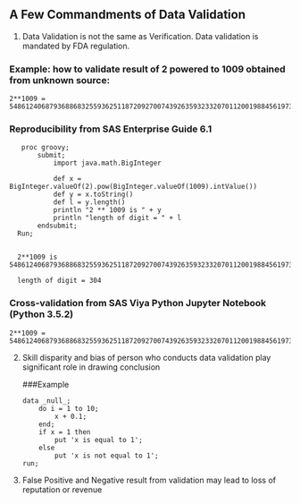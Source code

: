 ## A Few Commandments of Data Validation 
1. Data Validation is not the same as Verification. Data validation is mandated by FDA regulation.

### Example: how to validate result of 2 powered to 1009 obtained from unknown source:
```
2**1009 = 5486124068793688683255936251187209270074392635932332070112001988456197381759672947165175699536362793613284725337872111744958183862744647903224103718245670299614498700719996264535590197791934024641512541262359795191593953928908168990292758500391456212260452596575509589842140073806143686060649302051520512
```
### Reproducibility from SAS Enterprise Guide 6.1 ###  
```SAS
   proc groovy;
       submit;
           import java.math.BigInteger

           def x = BigInteger.valueOf(2).pow(BigInteger.valueOf(1009).intValue())
           def y = x.toString()
           def l = y.length()
           println "2 ** 1009 is " + y
           println "length of digit = " + l
       endsubmit;
  Run;
  
  
  2**1009 is 5486124068793688683255936251187209270074392635932332070112001988456197381759672947165175699536362793613284725337872111744958183862744647903224103718245670299614498700710006264535590197791934024641512541262359795191593953928908168990292758500391456212260452596575509589842140073806143686060649302051520512
  
  length of digit = 304
```
### Cross-validation from SAS Viya Python Jupyter Notebook (Python 3.5.2)
  ```
  2**1009 = 5486124068793688683255936251187209270074392635932332070112001988456197381759672947165175699536362793613284725337872111744958183862744647903224103718245670299614498700710006264535590197791934024641512541262359795191593953928908168990292758500391456212260452596575509589842140073806143686060649302051520512
  ```
2. Skill disparity and bias of person who conducts data validation play significant role in drawing conclusion

   ###Example
   ```SAS
   data _null_;
       do i = 1 to 10;
           x + 0.1;
       end;
       if x = 1 then 
           put 'x is equal to 1';
       else
           put 'x is not equal to 1';
   run;
   ```
3. False Positive and Negative result from validation may lead to loss of reputation or revenue

